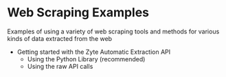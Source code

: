# Web Scraping Examples
Examples of using a variety of web scraping tools and methods for various kinds of data extracted from the web

- Getting started with the Zyte Automatic Extraction API
  - Using the Python Library (recommended)
  - Using the raw API calls
